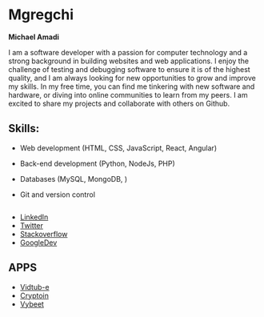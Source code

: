 # Mgregchi
**Michael Amadi** 



I am a software developer with a passion for computer technology and a strong background in building websites and web applications. I enjoy the challenge of testing and debugging software to ensure it is of the highest quality, and I am always looking for new opportunities to grow and improve my skills. In my free time, you can find me tinkering with new software and hardware, or diving into online communities to learn from my peers. I am excited to share my projects and collaborate with others on Github.

## Skills:

- Web development (HTML, CSS, JavaScript, React, Angular)

- Back-end development (Python, NodeJs, PHP)

- Databases (MySQL, MongoDB, )

- Git and version control







<p align="center">
  <img width="30%" rc="https://www.mgregchi.tk/images/me-bw-02.jpegj" style="border-radius: 50%">
</p>




- [LinkedIn](https://www.linkedin.com/in/michael-amadi-15687811b)
- [Twitter](https://twitter.com/mgregchi02)
- [Stackoverflow](https://stackoverflow.com/users/14000587/)
- [GoogleDev](https://g.dev/mgregchi)
## APPS

- [Vidtub-e](https://vidtub-e.ml.com)
- [Cryptoin](https://cryptoin.mgregchi.tk)
- [Vybeet](https://vybeet.com)
